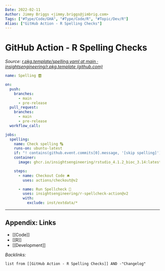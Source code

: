 ```yaml
---
Date: 2022-02-11
Author: Jimmy Briggs <jimmy.briggs@jimbrig.com>
Tags: ["#Type/Code/GHA", "#Type/Code/R", "#Topic/Dev/R"]
Alias: ["GitHub Action - R Spelling Checks"]
---
```


# GitHub Action - R Spelling Checks

*Source: [r.pkg.template/spelling.yaml at main · insightsengineering/r.pkg.template (github.com)](https://github.com/insightsengineering/r.pkg.template/blob/main/.github/workflows/spelling.yaml)*

```yaml
name: Spelling 🆎

on:
  push:
    branches:
      - main
      - pre-release
  pull_request:
    branches:
      - main
      - pre-release
  workflow_call:

jobs:
  spelling:
    name: Check spelling 🔠
    runs-on: ubuntu-latest
    if: "! contains(github.event.commits[0].message, '[skip spelling]')"
    container:
      image: ghcr.io/insightsengineering/rstudio_4.1.2_bioc_3.14:latest

    steps:
      - name: Checkout Code 🛎
        uses: actions/checkout@v2

      - name: Run Spellcheck 👟
        uses: insightsengineering/r-spellcheck-action@v2
        with:
          exclude: inst/extdata/*
```


***

## Appendix: Links

- [[Code]]
- [[R]]
- [[Development]]

*Backlinks:*

```dataview
list from [[GitHub Action - R Spelling Checks]] AND -"Changelog"
```